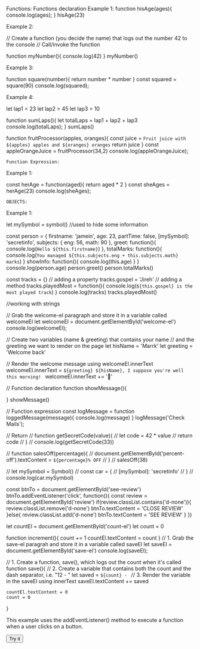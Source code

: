 Functions:
    Functions declaration
Example 1:
function hisAge(ages){
    console.log(ages);
}
hisAge(23)

Example 2:

// Create a function (you decide the name) that logs out the number 42 to the console
// Call/invoke the function

function myNumber(){
    console.log(42)
}
myNumber()

Example 3:

function square(number){
    return number * number
}
const squared = square(90)
console.log(squared);

Example 4:

let lap1 = 23
let lap2 = 45
let lap3 = 10

function sumLaps(){
    let totalLaps = lap1 + lap2 + lap3
    console.log(totalLaps);
}
sumLaps()

function fruitProcessor(apples, oranges){
    const juice = `Fruit juice with ${apples} apples and ${oranges} oranges`
    return juice
}
const appleOrangeJuice = fruitProcessor(34,2)
console.log(appleOrangeJuice);


    Function Expression:
Example 1:

const herAge = function(aged){
    return aged * 2
}
const sheAges = herAge(23)
console.log(sheAges);


    OBJECTS:

Example 1:

let mySymbol = symbol() //used to hide some information

const person = {
    firstname: 'jamein',
    age: 23,
    partTime: false,
    [mySymbol]: 'secretinfo',
    subjects: {
        eng: 56,
        math: 90
    },
    greet: function(){
        console.log(`Hello ${this.firstname}`)
    },
    totalMarks: function(){
        console.log(`You managed ${this.subjects.eng + this.subjects.math} marks`)
    }
    showInfo: function(){
        console.log(this.age)
    }
}
console.log(person.age)
person.greet()
person.totalMarks()


const tracks = {}
// adding a property
tracks.gospel = 'Jireh'
// adding a method 
tracks.playedMost = function(){
    console.log(`${this.gospel} is the most played track`)
}
console.log(tracks)
tracks.playedMost()

//working with strings

// Grab the welcome-el paragraph and store it in a variable called welcomeEl
let welcomeEl = document.getElementById('welcome-el')
console.log(welcomeEl);

// Create two variables (name & greeting) that contains your name
// and the greeting we want to render on the page
let hisName = 'Marrk'
let greeting = 'Welcome back'

// Render the welcome message using welcomeEl.innerText
welcomeEl.innerText = `${greeting} ${hisName},
I suppose you're well this morning!
`
welcomeEl.innerText += '👋'



// Function declaration
function showMessage(){

}
showMessage()

// Function expression
const logMessage = function loggedMessage(message){
    console.log(message)
}
logMessage('Check Mails');

// Return
// function getSecretCode(value){
//     let code = 42 * value
//     return code
// }
// console.log(getSecretCode(33))

// function salesOff(percentage){
//     document.getElementById('percent-off').textContent = `${percentage}% OFF`
//   }
//   salesOff(38)

//   let mySymbol = Symbol()
//   const car = {
//       [mySymbol]: 'secretinfo'
//   }
//   console.log(car.mySymbol)

const btnTo = document.getElementById('see-review')
btnTo.addEventListener('click', function(){
    const review = document.getElementById('review')
    if(review.classList.contains('d-none')){
        review.classList.remove('d-none')
        btnTo.textContent = 'CLOSE REVIEW'
    }else{
        review.classList.add('d-none')
        btnTo.textContent = 'SEE REVIEW'
    }
})


let countEl = document.getElementById('count-el')
let count = 0

function increment(){
    count += 1
    countEl.textContent = count
}
// 1. Grab the save-el paragrah and store it in a variable called saveEl
let saveEl = document.getElementById('save-el')
console.log(saveEl);

// 1. Create a function, save(), which logs out the count when it's called
function save(){
// 2. Create a variable that contains both the count and the dash separator, i.e. "12 - "
    let saved = `${count} - `
// 3. Render the variable in the saveEl using innerText
    saveEl.textContent += saved

    countEl.textContent = 0
    count = 0
}


<p>This example uses the addEventListener() method to execute a function when a user clicks on a button.</p>

<button id="myBtn">Try it</button>

<p id="demo">

<script>
let mine = document.getElementById("myBtn")
let para = document.getElementById('demo')
mine.addEventListener("click", function(){
	para.innerHTML = "Hello World";
});
</script>